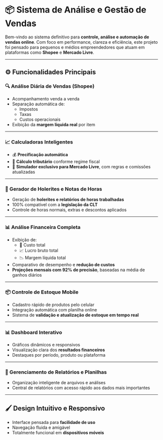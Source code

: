 # 📦 Sistema de Análise e Gestão de Vendas

Bem-vindo ao sistema definitivo para **controle, análise e automação de vendas online**. Com foco em performance, clareza e eficiência, este projeto foi pensado para pequenos e médios empreendedores que atuam em plataformas como **Shopee** e **Mercado Livre**.

---

## ⚙️ Funcionalidades Principais

### 🔍 Análise Diária de Vendas (Shopee)
- Acompanhamento venda a venda
- Separação automática de:
  - Impostos
  - Taxas
  - Custos operacionais
- Exibição da **margem líquida real** por item

---

### 📈 Calculadoras Inteligentes
- 💰 **Precificação automática**
- 🧾 **Cálculo tributário** conforme regime fiscal
- 🛒 **Simulador exclusivo para Mercado Livre**, com regras e comissões atualizadas

---

### 🧾 Gerador de Holerites e Notas de Horas
- Geração de **holerites e relatórios de horas trabalhadas**
- 100% compatível com a **legislação da CLT**
- Controle de horas normais, extras e descontos aplicados

---

### 📊 Análise Financeira Completa
- Exibição de:
  - 💸 Custo total
  - 📈 Lucro bruto total
  - 📉 Margem líquida total
- Comparativo de desempenho e **redução de custos**
- **Projeções mensais com 92% de precisão**, baseadas na média de ganhos diários

---

### 📦 Controle de Estoque Mobile
- Cadastro rápido de produtos pelo celular
- Integração automática com planilha online
- Sistema de **validação e atualização de estoque em tempo real**

---

### 📊 Dashboard Interativo
- Gráficos dinâmicos e responsivos
- Visualização clara dos **resultados financeiros**
- Destaques por período, produto ou plataforma

---

### 📁 Gerenciamento de Relatórios e Planilhas
- Organização inteligente de arquivos e análises
- Central de relatórios com acesso rápido aos dados mais importantes

---

## 🖌️ Design Intuitivo e Responsivo
- Interface pensada para **facilidade de uso**
- Navegação fluida e amigável
- Totalmente funcional em **dispositivos móveis**

